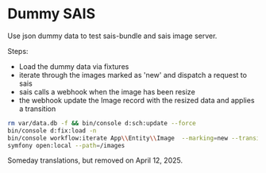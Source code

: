 # Dummy SAIS

Use json dummy data to test sais-bundle and sais image server.

Steps:

* Load the dummy data via fixtures
* iterate through the images marked as 'new' and dispatch a request to sais
* sais calls a webhook when the image has been resize
* the webhook update the Image record with the resized data and applies a transition

```bash
rm var/data.db -f && bin/console d:sch:update --force
bin/console d:fix:load -n
bin/console workflow:iterate App\\Entity\\Image  --marking=new --transition=dispatch -vvv
symfony open:local --path=/images
```

Someday translations, but removed on April 12, 2025.

